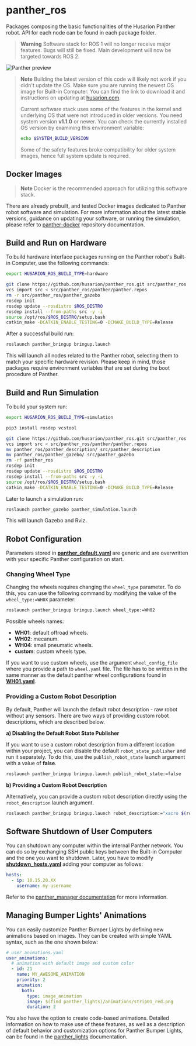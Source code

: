 # panther_ros

Packages composing the basic functionalities of the Husarion Panther robot.
API for each node can be found in each package folder.

> **Warning**
> Software stack for ROS 1 will no longer receive major features. Bugs will still be fixed.
> Main development will now be targeted towards ROS 2.

<picture>
  <source media="(prefers-color-scheme: dark)" srcset="https://github-readme-figures.s3.eu-central-1.amazonaws.com/panther/panther_ros/day_with_lights.png">
  <img alt="Panther preview" src="https://github-readme-figures.s3.eu-central-1.amazonaws.com/panther/panther_ros/day_no_lights.png">
</picture>

> **Note**
> Building the latest version of this code will likely not work if you didn't update the OS. Make sure you are running the newest OS image for Built-in Computer. You can find the link to download it and instructions on updating at [husarion.com](https://husarion.com/manuals/panther/operating-system-reinstallation/#built-in-computer-system-reinstallation).
>
> Current software stack uses some of the features in the kernel and underlying OS that were not introduced in older versions. You need system version **v1.1.0** or newer. You can check the currently installed OS version by examining this environment variable:
> ``` bash
> echo $SYSTEM_BUILD_VERSION
> ```
>
> Some of the safety features broke compatibility for older system images, hence full system update is required.

## Docker Images

> **Note**
>  Docker is the recommended approach for utilizing this software stack.

There are already prebuilt, and tested Docker images dedicated to Panther robot software and simulation. For more information about the latest stable versions, guidance on updating your software, or running the simulation, please refer to [panther-docker](https://github.com/husarion/panther-docker/tree/ros1) repository documentation.

## Build and Run on Hardware

To build hardware interface packages running on the Panther robot's Built-in Computer, use the following commands:
``` bash
export HUSARION_ROS_BUILD_TYPE=hardware

git clone https://github.com/husarion/panther_ros.git src/panther_ros
vcs import src < src/panther_ros/panther/panther.repos
rm -r src/panther_ros/panther_gazebo
rosdep init
rosdep update --rosdistro $ROS_DISTRO
rosdep install --from-paths src -y -i
source /opt/ros/$ROS_DISTRO/setup.bash
catkin_make -DCATKIN_ENABLE_TESTING=0 -DCMAKE_BUILD_TYPE=Release
```

After a successful build run:
``` bash
roslaunch panther_bringup bringup.launch
```

This will launch all nodes related to the Panther robot, selecting them to match your specific hardware revision. Please keep in mind, those packages require environment variables that are set during the boot procedure of Panther.

## Build and Run Simulation

To build your system run:
``` bash
export HUSARION_ROS_BUILD_TYPE=simulation

pip3 install rosdep vcstool

git clone https://github.com/husarion/panther_ros.git src/panther_ros
vcs import src < src/panther_ros/panther/panther.repos
mv panther_ros/panther_description/ src/panther_description
mv panther_ros/panther_gazebo/ src/panther_gazebo
rm -rf panther_ros
rosdep init
rosdep update --rosdistro $ROS_DISTRO
rosdep install --from-paths src -y -i
source /opt/ros/$ROS_DISTRO/setup.bash
catkin_make -DCATKIN_ENABLE_TESTING=0 -DCMAKE_BUILD_TYPE=Release
```

Later to launch a simulation run:
``` bash
roslaunch panther_gazebo panther_simulation.launch
```

This will launch Gazebo and Rviz.

## Robot Configuration

Parameters stored in [**panther_default.yaml**](./panther_bringup/config/panther_default.yaml) are generic and are overwritten with your specific Panther configuration on start.

### Changing Wheel Type

Changing the wheels requires changing the `wheel_type` parameter. To do this, you can use the following command by modifying the value of the `wheel_type:=WH0X` parameter:
``` bash
roslaunch panther_bringup bringup.launch wheel_type:=WH02
```

Possible wheels names:
- **WH01**: default offroad wheels.
- **WH02**: mecanum.
- **WH04**: small pneumatic wheels.
- **custom**: custom wheels type.

If you want to use custom wheels, use the argument `wheel_config_file` where you provide a path to `wheel.yaml` file. The file has to be written in the same manner as the default panther wheel configurations found in [**WH01.yaml**](./panther_description/config/WH01.yaml).

### Providing a Custom Robot Description

By default, Panther will launch the default robot description - raw robot without any sensors. There are two ways of providing custom robot descriptions, which are described below.

**a) Disabling the Default Robot State Publisher**

If you want to use a custom robot description from a different location within your project, you can disable the default `robot_state_publisher` and run it separately. To do this, use the `publish_robot_state` launch argument with a value of **false**.

```bash
roslaunch panther_bringup bringup.launch publish_robot_state:=false
```

**b) Providing a Custom Robot Description**

Alternatively, you can provide a custom robot description directly using the `robot_description` launch argument.

```bash
roslaunch panther_bringup bringup.launch robot_description:="xacro $(rospack find my_awesome_package)/urdf/panther.urdf.xacro"
```

## Software Shutdown of User Computers

You can shutdown any computer within the internal Panther network.
You can do so by exchanging SSH public keys between the Built-in Computer and the one you want to shutdown. Later, you have to modify [**shutdown_hosts.yaml**](./panther_bringup/config/shutdown_hosts.yaml) adding your computer as follows:
``` yaml
hosts:
  - ip: 10.15.20.XX
    username: my-username
```
Refer to the [panther_manager documentation](./panther_manager/README.md) for more information.

## Managing Bumper Lights' Animations

You can easily customize Panther Bumper Lights by defining new animations based on images. They can be created with simple YAML syntax, such as the one shown below: 

```yaml
# user_animations.yaml
user_animations:
  # animation with default image and custom color
  - id: 21
    name: MY_AWESOME_ANIMATION
    priority: 2
    animation:
      both:
        type: image_animation
        image: $(find panther_lights)/animations/strip01_red.png
        duration: 2
```

You also have the option to create code-based animations. Detailed information on how to make use of these features, as well as a description of default behavior and customization options for Panther Bumper Lights, can be found in the [panther_lights](./panther_lights/README.md) documentation.


